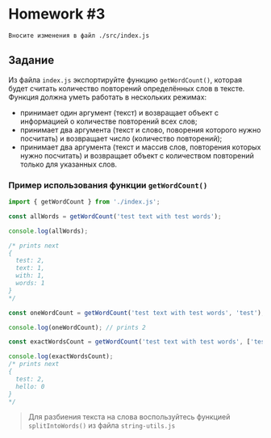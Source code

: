# Homework #3

```
Вносите изменения в файл ./src/index.js
```

## Задание

Из файла `index.js` экспортируйте функцию `getWordCount()`, которая будет считать количество повторений определённых слов в тексте.
Функция должна уметь работать в нескольких режимах:

- принимает один аргумент (текст) и возвращает объект с информацией о количестве повторений всех слов;
- принимает два аргумента (текст и слово, поворения которого нужно посчитать) и возвращает число (количество повторений);
- принимает два аргумента (текст и массив слов, повторения которых нужно посчитать) и возвращает объект с количеством повторений только для указанных слов.

### Пример использования функции `getWordCount()`

```javascript
import { getWordCount } from './index.js';

const allWords = getWordCount('test text with test words');

console.log(allWords);

/* prints next
{
  test: 2,
  text: 1,
  with: 1,
  words: 1
}
*/

const oneWordCount = getWordCount('test text with test words', 'test');

console.log(oneWordCount); // prints 2

const exactWordsCount = getWordCount('test text with test words', ['test', 'hello']);

console.log(exactWordsCount);
/* prints next
{
  test: 2,
  hello: 0
}
*/
```

> Для разбиения текста на слова воспользуйтесь функцией `splitIntoWords()` из файла `string-utils.js`

